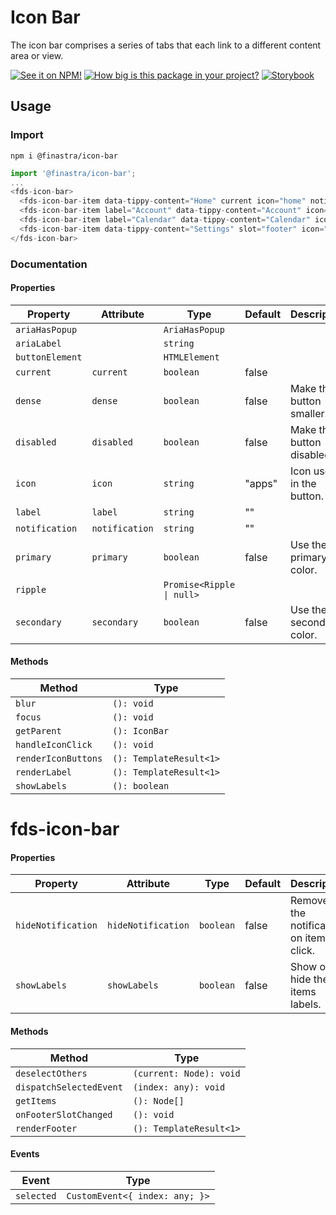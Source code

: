 # Icon Bar
The icon bar comprises a series of tabs that each link to a different content area or view.

[![See it on NPM!](https://img.shields.io/npm/v/@finastra/icon-bar?style=for-the-badge)](https://www.npmjs.com/package/@finastra/icon-bar)
[![How big is this package in your project?](https://img.shields.io/bundlephobia/minzip/@finastra/icon-bar?style=for-the-badge)](https://bundlephobia.com/result?p=@finastra/icon-bar')
[![Storybook](https://shields.io/badge/-Play%20with%20this%20web%20component-2a0481?logo=storybook&style=for-the-badge)](https://finastra.github.io/finastra-design-system/?path=/story/components-icon-bar--default)

## Usage

### Import

```
npm i @finastra/icon-bar
```

```ts
import '@finastra/icon-bar';
...
<fds-icon-bar>
  <fds-icon-bar-item data-tippy-content="Home" current icon="home" notification="2"></fds-icon-bar-item>
  <fds-icon-bar-item label="Account" data-tippy-content="Account" icon="credit_card"></fds-icon-bar-item>
  <fds-icon-bar-item label="Calendar" data-tippy-content="Calendar" icon="event" notification="1"></fds-icon-bar-item>
  <fds-icon-bar-item data-tippy-content="Settings" slot="footer" icon="settings"></fds-icon-bar-item>
</fds-icon-bar>
```


### Documentation
<!-- DOC -->
#### Properties

| Property        | Attribute      | Type                      | Default | Description               |
|-----------------|----------------|---------------------------|---------|---------------------------|
| `ariaHasPopup`  |                | `AriaHasPopup`            |         |                           |
| `ariaLabel`     |                | `string`                  |         |                           |
| `buttonElement` |                | `HTMLElement`             |         |                           |
| `current`       | `current`      | `boolean`                 | false   |                           |
| `dense`         | `dense`        | `boolean`                 | false   | Make the button smaller.  |
| `disabled`      | `disabled`     | `boolean`                 | false   | Make the button disabled. |
| `icon`          | `icon`         | `string`                  | "apps"  | Icon used in the button.  |
| `label`         | `label`        | `string`                  | ""      |                           |
| `notification`  | `notification` | `string`                  | ""      |                           |
| `primary`       | `primary`      | `boolean`                 | false   | Use the primary color.    |
| `ripple`        |                | `Promise<Ripple \| null>` |         |                           |
| `secondary`     | `secondary`    | `boolean`                 | false   | Use the secondary color.  |

#### Methods

| Method              | Type                    |
|---------------------|-------------------------|
| `blur`              | `(): void`              |
| `focus`             | `(): void`              |
| `getParent`         | `(): IconBar`           |
| `handleIconClick`   | `(): void`              |
| `renderIconButtons` | `(): TemplateResult<1>` |
| `renderLabel`       | `(): TemplateResult<1>` |
| `showLabels`        | `(): boolean`           |


# fds-icon-bar

#### Properties

| Property           | Attribute          | Type      | Default | Description                             |
|--------------------|--------------------|-----------|---------|-----------------------------------------|
| `hideNotification` | `hideNotification` | `boolean` | false   | Removes the notification on item click. |
| `showLabels`       | `showLabels`       | `boolean` | false   | Show or hide the items labels.          |

#### Methods

| Method                  | Type                    |
|-------------------------|-------------------------|
| `deselectOthers`        | `(current: Node): void` |
| `dispatchSelectedEvent` | `(index: any): void`    |
| `getItems`              | `(): Node[]`            |
| `onFooterSlotChanged`   | `(): void`              |
| `renderFooter`          | `(): TemplateResult<1>` |

#### Events

| Event      | Type                           |
|------------|--------------------------------|
| `selected` | `CustomEvent<{ index: any; }>` |
<!-- /DOC -->